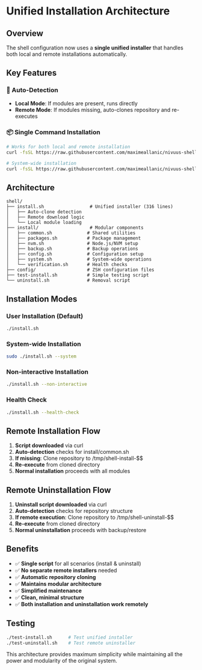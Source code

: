 # Unified Installation Architecture

## Overview

The shell configuration now uses a **single unified installer** that handles both local and remote installations automatically.

## Key Features

### 🚀 Auto-Detection
- **Local Mode**: If modules are present, runs directly
- **Remote Mode**: If modules missing, auto-clones repository and re-executes

### 📦 Single Command Installation
```bash
# Works for both local and remote installation
curl -fsSL https://raw.githubusercontent.com/maximeallanic/nivuus-shell/master/install.sh | bash

# System-wide installation
curl -fsSL https://raw.githubusercontent.com/maximeallanic/nivuus-shell/master/install.sh | sudo bash -s -- --system
```

## Architecture

```
shell/
├── install.sh                 # Unified installer (316 lines)
│   ├── Auto-clone detection
│   ├── Remote download logic
│   └── Local module loading
├── install/                   # Modular components
│   ├── common.sh             # Shared utilities
│   ├── packages.sh           # Package management
│   ├── nvm.sh                # Node.js/NVM setup
│   ├── backup.sh             # Backup operations
│   ├── config.sh             # Configuration setup
│   ├── system.sh             # System-wide operations
│   └── verification.sh       # Health checks
├── config/                   # ZSH configuration files
├── test-install.sh           # Simple testing script
└── uninstall.sh              # Removal script
```

## Installation Modes

### User Installation (Default)
```bash
./install.sh
```

### System-wide Installation
```bash
sudo ./install.sh --system
```

### Non-interactive Installation
```bash
./install.sh --non-interactive
```

### Health Check
```bash
./install.sh --health-check
```

## Remote Installation Flow

1. **Script downloaded** via curl
2. **Auto-detection** checks for install/common.sh
3. **If missing**: Clone repository to /tmp/shell-install-$$
4. **Re-execute** from cloned directory
5. **Normal installation** proceeds with all modules

## Remote Uninstallation Flow

1. **Uninstall script downloaded** via curl
2. **Auto-detection** checks for repository structure
3. **If remote execution**: Clone repository to /tmp/shell-uninstall-$$
4. **Re-execute** from cloned directory
5. **Normal uninstallation** proceeds with backup/restore

## Benefits

- ✅ **Single script** for all scenarios (install & uninstall)
- ✅ **No separate remote installers** needed
- ✅ **Automatic repository cloning**
- ✅ **Maintains modular architecture**
- ✅ **Simplified maintenance**
- ✅ **Clean, minimal structure**
- ✅ **Both installation and uninstallation work remotely**

## Testing

```bash
./test-install.sh      # Test unified installer
./test-uninstall.sh    # Test remote uninstaller
```

This architecture provides maximum simplicity while maintaining all the power and modularity of the original system.

